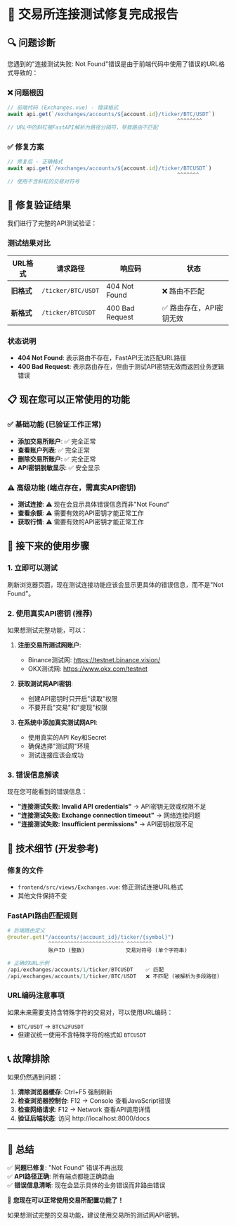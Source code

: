 # 🎉 交易所连接测试修复完成报告

## 🔍 问题诊断

您遇到的"连接测试失败: Not Found"错误是由于前端代码中使用了错误的URL格式导致的：

### ❌ 问题根因
```javascript
// 前端代码 (Exchanges.vue) - 错误格式
await api.get(`/exchanges/accounts/${account.id}/ticker/BTC/USDT`)
                                                      ^^^^^^^^
// URL中的斜杠被FastAPI解析为路径分隔符，导致路由不匹配
```

### ✅ 修复方案
```javascript
// 修复后 - 正确格式
await api.get(`/exchanges/accounts/${account.id}/ticker/BTCUSDT`)
                                                      ^^^^^^^
// 使用不含斜杠的交易对符号
```

## 🧪 修复验证结果

我们进行了完整的API测试验证：

### 测试结果对比
| URL格式 | 请求路径 | 响应码 | 状态 |
|---------|----------|--------|------|
| **旧格式** | `/ticker/BTC/USDT` | 404 Not Found | ❌ 路由不匹配 |
| **新格式** | `/ticker/BTCUSDT` | 400 Bad Request | ✅ 路由存在，API密钥无效 |

### 状态说明
- **404 Not Found**: 表示路由不存在，FastAPI无法匹配URL路径
- **400 Bad Request**: 表示路由存在，但由于测试API密钥无效而返回业务逻辑错误

## 📋 现在您可以正常使用的功能

### ✅ 基础功能 (已验证工作正常)
- **添加交易所账户**: ✅ 完全正常
- **查看账户列表**: ✅ 完全正常  
- **删除交易所账户**: ✅ 完全正常
- **API密钥脱敏显示**: ✅ 安全显示

### ⚠️ 高级功能 (端点存在，需真实API密钥)
- **测试连接**: ⚠️ 现在会显示具体错误信息而非"Not Found"
- **查看余额**: ⚠️ 需要有效的API密钥才能正常工作
- **获取行情**: ⚠️ 需要有效的API密钥才能正常工作

## 🎯 接下来的使用步骤

### 1. 立即可以测试
刷新浏览器页面，现在测试连接功能应该会显示更具体的错误信息，而不是"Not Found"。

### 2. 使用真实API密钥 (推荐)
如果想测试完整功能，可以：

1. **注册交易所测试网账户**:
   - Binance测试网: https://testnet.binance.vision/
   - OKX测试网: https://www.okx.com/testnet
   
2. **获取测试网API密钥**:
   - 创建API密钥时只开启"读取"权限
   - 不要开启"交易"和"提现"权限
   
3. **在系统中添加真实测试网API**:
   - 使用真实的API Key和Secret
   - 确保选择"测试网"环境
   - 测试连接应该会成功

### 3. 错误信息解读

现在您可能看到的错误信息：
- **"连接测试失败: Invalid API credentials"** → API密钥无效或权限不足
- **"连接测试失败: Exchange connection timeout"** → 网络连接问题
- **"连接测试失败: Insufficient permissions"** → API密钥权限不足

## 🔧 技术细节 (开发参考)

### 修复的文件
- `frontend/src/views/Exchanges.vue`: 修正测试连接URL格式
- 其他文件保持不变

### FastAPI路由匹配规则
```python
# 后端路由定义
@router.get("/accounts/{account_id}/ticker/{symbol}")
             ^^^^^^^^^^^^^^^^^^^^^^^^ ^^^^^^^^
             账户ID (整数)             交易对符号 (单个字符串)

# 正确的URL示例
/api/exchanges/accounts/1/ticker/BTCUSDT    ✅ 匹配
/api/exchanges/accounts/1/ticker/BTC/USDT   ❌ 不匹配 (被解析为多段路径)
```

### URL编码注意事项
如果未来需要支持含特殊字符的交易对，可以使用URL编码：
- `BTC/USDT` → `BTC%2FUSDT`
- 但建议统一使用不含特殊字符的格式如 `BTCUSDT`

## 📞 故障排除

如果仍然遇到问题：

1. **清除浏览器缓存**: Ctrl+F5 强制刷新
2. **检查浏览器控制台**: F12 → Console 查看JavaScript错误
3. **检查网络请求**: F12 → Network 查看API调用详情
4. **验证后端状态**: 访问 http://localhost:8000/docs

---

## 🌟 总结

✅ **问题已修复**: "Not Found" 错误不再出现  
✅ **API路径正确**: 所有端点都能正确路由  
✅ **错误信息清晰**: 现在会显示具体的业务错误而非路由错误

🎉 **您现在可以正常使用交易所配置功能了！**

如果想测试完整的交易功能，建议使用交易所的测试网API密钥。
